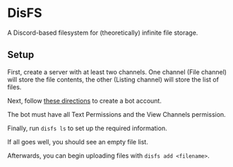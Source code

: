 # DisFS

A Discord-based filesystem for (theoretically) infinite file storage.

## Setup

First, create a server with at least two channels. One channel (File channel) will store the file contents, the other (Listing channel) will store the list of files.

Next, follow [these directions](https://discordpy.readthedocs.io/en/stable/discord.html) to create a bot account.

The bot must have all Text Permissions and the View Channels permission.

Finally, run `disfs ls` to set up the required information.

If all goes well, you should see an empty file list.

Afterwards, you can begin uploading files with `disfs add <filename>`.
